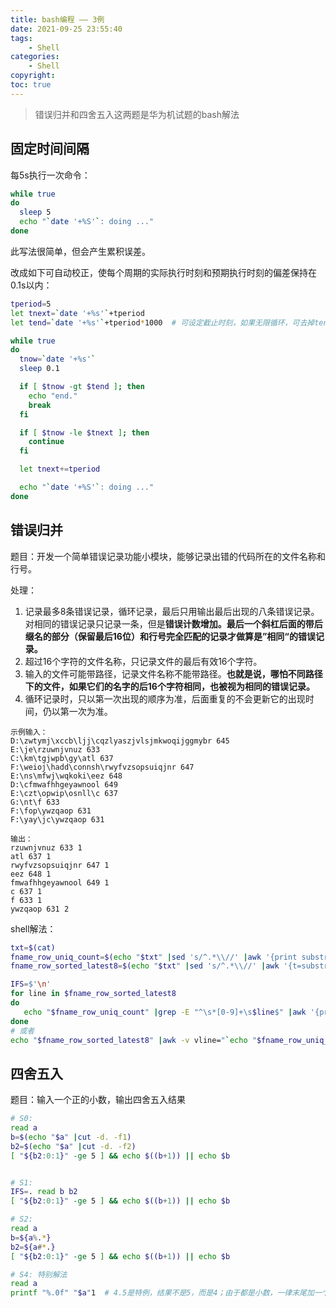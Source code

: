 ```yaml
---
title: bash编程 —— 3例
date: 2021-09-25 23:55:40
tags:
    - Shell
categories:
    - Shell
copyright:
toc: true
---
```








> 错误归并和四舍五入这两题是华为机试题的bash解法



## 固定时间间隔

每5s执行一次命令：

```sh
while true
do
  sleep 5
  echo "`date '+%S'`: doing ..."
done
```

此写法很简单，但会产生累积误差。

<!-- more -->

改成如下可自动校正，使每个周期的实际执行时刻和预期执行时刻的偏差保持在0.1s以内：

```sh
tperiod=5
let tnext=`date '+%s'`+tperiod
let tend=`date '+%s'`+tperiod*1000  # 可设定截止时刻，如果无限循环，可去掉tend相关的行

while true
do
  tnow=`date '+%s'`
  sleep 0.1

  if [ $tnow -gt $tend ]; then
    echo "end."
    break
  fi

  if [ $tnow -le $tnext ]; then
    continue
  fi

  let tnext+=tperiod

  echo "`date '+%S'`: doing ..."
done
```



## 错误归并

题目：开发一个简单错误记录功能小模块，能够记录出错的代码所在的文件名称和行号。

处理：
1. 记录最多8条错误记录，循环记录，最后只用输出最后出现的八条错误记录。对相同的错误记录只记录一条，但是**错误计数增加。最后一个斜杠后面的带后缀名的部分（保留最后16位）和行号完全匹配的记录才做算是”相同“的错误记录。**
2. 超过16个字符的文件名称，只记录文件的最后有效16个字符。
3. 输入的文件可能带路径，记录文件名称不能带路径。**也就是说，哪怕不同路径下的文件，如果它们的名字的后16个字符相同，也被视为相同的错误记录。**
4. 循环记录时，只以第一次出现的顺序为准，后面重复的不会更新它的出现时间，仍以第一次为准。



```
示例输入：
D:\zwtymj\xccb\ljj\cqzlyaszjvlsjmkwoqijggmybr 645
E:\je\rzuwnjvnuz 633
C:\km\tgjwpb\gy\atl 637
F:\weioj\hadd\connsh\rwyfvzsopsuiqjnr 647
E:\ns\mfwj\wqkoki\eez 648
D:\cfmwafhhgeyawnool 649
E:\czt\opwip\osnll\c 637
G:\nt\f 633
F:\fop\ywzqaop 631
F:\yay\jc\ywzqaop 631

输出：
rzuwnjvnuz 633 1
atl 637 1
rwyfvzsopsuiqjnr 647 1
eez 648 1
fmwafhhgeyawnool 649 1
c 637 1
f 633 1
ywzqaop 631 2
```



shell解法：

```sh
txt=$(cat)
fname_row_uniq_count=$(echo "$txt" |sed 's/^.*\\//' |awk '{print substr($1,length($1)-15)" "$2}' |sort |uniq -c)
fname_row_sorted_latest8=$(echo "$txt" |sed 's/^.*\\//' |awk '{t=substr($1,length($1)-15)" "$2; if(a[t]!=1) {a[t]=1; print t;}}' |tail -n8)

IFS=$'\n'
for line in $fname_row_sorted_latest8
do
   echo "$fname_row_uniq_count" |grep -E "^\s*[0-9]+\s$line$" |awk '{print $2" "$3" "$1}'
done
# 或者
echo "$fname_row_sorted_latest8" |awk -v vline="`echo "$fname_row_uniq_count" |sed 's/^/echo /'`" 'BEGIN{while(vline |getline) d[$2" "$3]=$1;} {print $0" "d[$0];}'
```



## 四舍五入

题目：输入一个正的小数，输出四舍五入结果

```sh
# S0:
read a
b=$(echo "$a" |cut -d. -f1)
b2=$(echo "$a" |cut -d. -f2)
[ "${b2:0:1}" -ge 5 ] && echo $((b+1)) || echo $b


# S1:
IFS=. read b b2
[ "${b2:0:1}" -ge 5 ] && echo $((b+1)) || echo $b

# S2:
read a
b=${a%.*}
b2=${a#*.}
[ "${b2:0:1}" -ge 5 ] && echo $((b+1)) || echo $b

# S4: 特别解法
read a
printf "%.0f" "$a"1  # 4.5是特例，结果不是5，而是4；由于都是小数，一律末尾加一个1 可防止4.5=4
```
